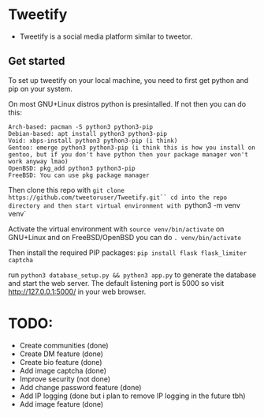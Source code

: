 # Tweetify

- Tweetify is a social media platform similar to tweetor.

## Get started

To set up tweetify on your local machine, you need to first get python and pip on your system.

On most GNU+Linux distros python is presintalled. If not then you can do this:
```
Arch-based: pacman -S python3 python3-pip
Debian-based: apt install python3 python3-pip
Void: xbps-install python3 python3-pip (i think)
Gentoo: emerge python3 python3-pip (i think this is how you install on gentoo, but if you don't have python then your package manager won't work anyway lmao)
OpenBSD: pkg_add python3 python3-pip
FreeBSD: You can use pkg package manager
```

Then clone this repo with `git clone https://github.com/tweetoruser/Tweetify.git``
cd into the repo directory and then start virtual environment with `python3 -m venv venv`

Activate the virtual environment with `source venv/bin/activate` on GNU+Linux and on FreeBSD/OpenBSD you can do `. venv/bin/activate`

Then install the required PIP packages:
`pip install flask flask_limiter captcha`

run `python3 database_setup.py && python3 app.py` to generate the database and start the web server.
The default listening port is 5000 so visit http://127.0.0.1:5000/ in your web browser.

# TODO:

- Create communities (done)
- Create DM feature (done)
- Create bio feature (done)
- Add image captcha (done)
- Improve security (not done)
- Add change password feature (done)
- Add IP logging (done but i plan to remove IP logging in the future tbh)
- Add image feature (done)

